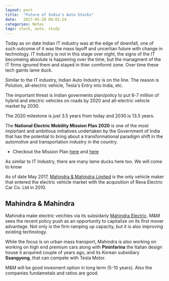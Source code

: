 ```yaml
---
layout: post
title:  "Future of India's Auto Stocks"
date:   2017-05-28 00:01:24
categories: Notes
tags: stock, auto, study
---
```


Today as on date Indian IT industry was at the edge of downfall, one of such outcome of it was the mass layoff and uncertian future with change in technology. IT Industry is not in this stage over night, the signs of the IT becomeing absolute is happening over the time, but the managment of the IT firms ignored them and stayed in thier comformt zone. Over time these tech gaints lame duck.

Similar to the IT industry, Indian Auto Industry is on the line. The reason is Polution, all-electric vehicle, Tesla's Entry into India, etc. 

The important threat is Indian goverments plan/policy to put 6-7 million of hybrid and electric vehicles on roads by 2020 and all-electric vehicle market by 2030. 

The 2020 milestone is just 3.5 years from today and 2030 is 13.5 years. 

The **National Electric Mobility Mission Plan 2020** is one of the most important and ambitious initiatives undertaken by the Government of India that has the potential to bring about a transformational paradigm shift in the automotive and transportation industry in the country.

* Checkout the Mission Plan [here](http://dhi.nic.in/UserView/index?mid=1347) and [here](http://dhi.nic.in/UserView/index?mid=1347) 

As similar to IT Industry, there are many lame ducks here too. We will come to know 


As of date May 2017, [Mahindra & Mahindra Limited](http://www.google.com/finance?chdnp=1&chdd=1&chds=1&chdv=1&chvs=maximized&chdeh=0&chls=IntervalBasedLine&q=NSE:M&M&ntsp=0&ei=_X8qWfD1EsHquASczqDYDw) is the only vehicle maker that entered the electric vehicle market with the acquisition of Reva Electric Car Co. Ltd in 2010. 

## Mahindra & Mahindra

Mahindra make electric veichles via its subsidariy [Mahindra Electric](http://www.mahindraelectric.com). M&M sees the recent policy push as an opportunity to capitalize on its first mover advantage. Not only is the firm ramping up capacity, but it is also improving existing technology. 

While the focus is on urban mass transport, Mahindra is also working on working on high end premium cars along with **Pininfarina** the Italian design house it acquired couple of years ago, and its Korean subsidiary **Ssangyong**, that can compete with Tesla Motor. 

M&M will be good invesment option in long term (5-10 years). Also the companies fundametals and ratios are good. 